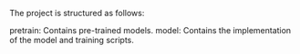 The project is structured as follows:

pretrain: Contains pre-trained models.
model: Contains the implementation of the model and training scripts.
